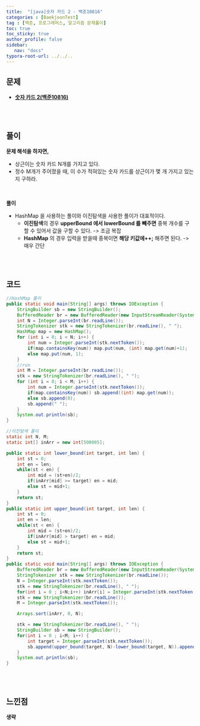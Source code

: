 ```yaml
---
title:  "[java]숫자 카드 2 - 백준10816"
categories : [BaekjoonTest]
tag : [백준, 프로그래머스, 알고리즘 문제풀이]
toc: true
toc_sticky: true
author_profile: false
sidebar:
   nav: "docs"
typora-root-url: ../../..
---
```




## 문제

* **[숫자 카드 2(백준10816)](https://www.acmicpc.net/problem/10816)**

<br><br>

## 풀이

**문제 해석을 하자면,**

* 상근이는 숫자 카드 N개를 가지고 있다. 
* 정수 M개가 주어졌을 때, 이 수가 적혀있는 숫자 카드를 상근이가 몇 개 가지고 있는지 구하라.

<br>

**풀이**

* HashMap 을 사용하는 풀이와 이진탐색을 사용한 풀이가 대표적이다.
  * **이진탐색**의 경우 **upperBound 에서 lowerBound 를 빼주면** 중복 개수를 구할 수 있어서 값을 구할 수 있다. -> 조금 복잡
  * **HashMap** 의 경우 입력을 받을때 중복이면 **해당 키값에++;** 해주면 된다. -> 매우 간단



<br><br>

## 코드

```java
//HashMap 풀이
public static void main(String[] args) throws IOException {
    StringBuilder sb = new StringBuilder();
    BufferedReader br = new BufferedReader(new InputStreamReader(System.in));
    int N = Integer.parseInt(br.readLine());
    StringTokenizer stk = new StringTokenizer(br.readLine(), " ");
    HashMap map = new HashMap();
    for (int i = 0; i < N; i++) {
        int num = Integer.parseInt(stk.nextToken());
        if(map.containsKey(num)) map.put(num, (int) map.get(num)+1);
        else map.put(num, 1);
    }
    //run
    int M = Integer.parseInt(br.readLine());
    stk = new StringTokenizer(br.readLine(), " ");
    for (int i = 0; i < M; i++) {
        int num = Integer.parseInt(stk.nextToken());
        if(map.containsKey(num)) sb.append((int) map.get(num));
        else sb.append(0);
        sb.append(" ");
    }
    System.out.println(sb);
}

//이진탐색 풀이
static int N, M;
static int[] inArr = new int[500005];

public static int lower_bound(int target, int len) {
    int st = 0;
    int en = len;
    while(st < en) {
        int mid = (st+en)/2;
        if(inArr[mid] >= target) en = mid;
        else st = mid+1;
    }
    return st;
}
public static int upper_bound(int target, int len) {
    int st = 0;
    int en = len;
    while(st < en) {
        int mid = (st+en)/2;
        if(inArr[mid] > target) en = mid;
        else st = mid+1;
    }
    return st;
}
public static void main(String[] args) throws IOException {
    BufferedReader br = new BufferedReader(new InputStreamReader(System.in));
    StringTokenizer stk = new StringTokenizer(br.readLine());
    N = Integer.parseInt(stk.nextToken());
    stk = new StringTokenizer(br.readLine(), " ");
    for(int i = 0 ; i<N;i++) inArr[i] = Integer.parseInt(stk.nextToken());
    stk = new StringTokenizer(br.readLine());
    M = Integer.parseInt(stk.nextToken());

    Arrays.sort(inArr, 0, N);

    stk = new StringTokenizer(br.readLine(), " ");
    StringBuilder sb = new StringBuilder();
    for(int i = 0 ; i<M; i++) {
        int target = Integer.parseInt(stk.nextToken());
        sb.append(upper_bound(target, N)-lower_bound(target, N)).append(" ");
    }
    System.out.println(sb);
}
```

<br>**<br>**

## **느낀점**

**생략**

